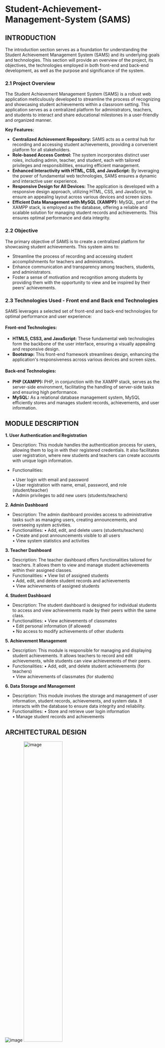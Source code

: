 # Student-Achievement-Management-System (SAMS)

## **INTRODUCTION**

The introduction section serves as a foundation for understanding the Student Achievement Management System (SAMS) and its underlying goals and technologies. This section will provide an overview of the project, its objectives, the technologies employed in both front-end and back-end development, as well as the purpose and significance of the system.

### **2.1 Project Overview**
The Student Achievement Management System (SAMS) is a robust web application meticulously developed to streamline the process of recognizing and showcasing student achievements within a classroom setting. This application serves as a centralized platform for administrators, teachers, and students to interact and share educational milestones in a user-friendly and organized manner.

**Key Features:**
-	**Centralized Achievement Repository:** SAMS acts as a central hub for recording and accessing student achievements, providing a convenient platform for all stakeholders.
-	**Role-based Access Control:** The system incorporates distinct user roles, including admin, teacher, and student, each with tailored privileges and responsibilities, ensuring efficient management.
-	**Enhanced Interactivity with HTML, CSS, and JavaScript:** By leveraging the power of fundamental web technologies, SAMS ensures a dynamic and interactive user experience.
-	**Responsive Design for All Devices:** The application is developed with a responsive design approach, utilizing HTML, CSS, and JavaScript, to ensure an appealing layout across various devices and screen sizes.
-	**Efficient Data Management with MySQL (XAMPP):** MySQL, part of the XAMPP stack, is employed as the database, offering a reliable and scalable solution for managing student records and achievements. This ensures optimal performance and data integrity.

### **2.2 Objective**
The primary objective of SAMS is to create a centralized platform for showcasing student achievements. This system aims to:
-	Streamline the process of recording and accessing student accomplishments for teachers and administrators.
-	Enhance communication and transparency among teachers, students, and administrators.
-	Foster a sense of motivation and recognition among students by providing them with the opportunity to view and be inspired by their peers' achievements.

### **2.3 Technologies Used - Front end and Back end Technologies**
SAMS leverages a selected set of front-end and back-end technologies for optimal performance and user experience:

#### **Front-end Technologies:**
-	**HTML5, CSS3, and JavaScript:** These fundamental web technologies form the backbone of the user interface, ensuring a visually appealing and responsive design.
-	**Bootstrap:** This front-end framework streamlines design, enhancing the application's responsiveness across various devices and screen sizes.
#### **Back-end Technologies:**
-	**PHP (XAMPP):** PHP, in conjunction with the XAMPP stack, serves as the server-side environment, facilitating the handling of server-side tasks and ensuring high performance.
- **MySQL:** As a relational database management system, MySQL efficiently stores and manages student records, achievements, and user information.

## **MODULE DESCRIPTION**

**1. User Authentication and Registration**
-	Description: This module handles the authentication process for users, allowing them to log in with their registered credentials. It also facilitates user registration, where new students and teachers can create accounts with unique login information.
-	Functionalities:
  
    •	User login with email and password <br>
    •	User registration with name, email, password, and role (student/teacher) <br>
    •	Admin privileges to add new users (students/teachers)

**2. Admin Dashboard**
-	Description: The admin dashboard provides access to administrative tasks such as managing users, creating announcements, and overseeing system activities.
-	Functionalities:
    •	Add, edit, and delete users (students/teachers) <br>
    •	Create and post announcements visible to all users <br>
    •	View system statistics and activities
 	
**3. Teacher Dashboard**
-	Description: The teacher dashboard offers functionalities tailored for teachers. It allows them to view and manage student achievements within their assigned classes.
-	Functionalities:
    •	View list of assigned students <br>
    •	Add, edit, and delete student records and achievements <br>
    •	View achievements of assigned students

**4. Student Dashboard**
-	Description: The student dashboard is designed for individual students to access and view achievements made by their peers within the same class.
-	Functionalities:
    •	View achievements of classmates <br>
    •	Edit personal information (if allowed) <br>
    •	No access to modify achievements of other students

**5. Achievement Management**
-	Description: This module is responsible for managing and displaying student achievements. It allows teachers to record and edit achievements, while students can view achievements of their peers.
-	Functionalities:
    •	Add, edit, and delete student achievements (for teachers) <br>
    •	View achievements of classmates (for students)

**6. Data Storage and Management**
-	Description: This module involves the storage and management of user information, student records, achievements, and system data. It interacts with the database to ensure data integrity and reliability.
-	Functionalities:
    •	Store and retrieve user login information <br>
    •	Manage student records and achievements
 	
## ARCHITECTURAL DESIGN

![image](https://github.com/mvharsh/Student-Achievement-Management-System/assets/111365320/bea938d8-ecce-418e-93aa-6b90d2d49026)
<img src="https://github.com/mvharsh/Student-Achievement-Management-System/assets/111365320/e64e997d-c451-47a6-b3be-afb4d8e31f72" alt="image" width="50%" height="50%">

## OUTPUT

**SIGNUP PAGE**

![image](https://github.com/mvharsh/Student-Achievement-Management-System/assets/111365320/c0e9215f-4def-4e1c-a2b2-a433a2bd32b9)

**LOGIN PAGE**

![image](https://github.com/mvharsh/Student-Achievement-Management-System/assets/111365320/6ca2baed-f16e-4214-849e-de3d6eec9ca9)

**ADMIN DASHBOARD**

![image](https://github.com/mvharsh/Student-Achievement-Management-System/assets/111365320/d59814a4-eb5e-459d-b12a-14b90d284810)

**CLASS**

![image](https://github.com/mvharsh/Student-Achievement-Management-System/assets/111365320/5939cb4d-930c-42b7-96df-2859b2a77ea8)

**CLASS-WISE STUDENT DATA**

![image](https://github.com/mvharsh/Student-Achievement-Management-System/assets/111365320/8750c4f2-f62b-4a3f-8583-1d7cb9f046d5)

**DETAILS OF STUDENTS**

![image](https://github.com/mvharsh/Student-Achievement-Management-System/assets/111365320/0bfbf632-6e6e-47eb-a8a0-9b0a422ed690)

**STUDENT MANAGEMENT**

![image](https://github.com/mvharsh/Student-Achievement-Management-System/assets/111365320/109384c5-3dba-45df-80fd-bfecd4fa152b)

**ADD STUDENT**
 
![image](https://github.com/mvharsh/Student-Achievement-Management-System/assets/111365320/5a30980e-65d1-4c32-ac57-a37dc2f3c7da)

**TEACHER MANAGEMENT**

![image](https://github.com/mvharsh/Student-Achievement-Management-System/assets/111365320/3e499544-7163-4b2f-82e6-59eb9dc95a0d)

**ADD TEACHER**

![image](https://github.com/mvharsh/Student-Achievement-Management-System/assets/111365320/7915c071-5c0f-4308-bf7a-1992eb240dd7)

**TEACHER LIST**

![image](https://github.com/mvharsh/Student-Achievement-Management-System/assets/111365320/c4733ad5-171b-476c-a9b7-29c2988d3c4f)

**VIEW TEACHER DETAILS**

![image](https://github.com/mvharsh/Student-Achievement-Management-System/assets/111365320/47d873ef-93a5-4e28-a629-8127dace094f)

**TEACHER DASHBOARD**

![image](https://github.com/mvharsh/Student-Achievement-Management-System/assets/111365320/82ea8658-054a-492d-add4-5a75152d40ec)

**STUDENT DASHBOARD**

![image](https://github.com/mvharsh/Student-Achievement-Management-System/assets/111365320/a93c4cb7-f233-4ab4-8ff7-0f9d25888869)

**ACHIEVEMENT PAGE**

![image](https://github.com/mvharsh/Student-Achievement-Management-System/assets/111365320/8a7a007f-183c-4ca2-b3c0-26910af46463)

**INDIVIDUAL PROFILE PAGE WITH POSTS**

![image](https://github.com/mvharsh/Student-Achievement-Management-System/assets/111365320/7a75f9b0-cd58-4a81-8276-fdd1f323a76b)


## CONCLUSION

The purpose of implementing the Student Achievement Management System is to revolutionize the recognition and celebration of educational accomplishments within academic institutions. By utilizing a technology stack of HTML, CSS, JavaScript, PHP, and MySQL, SAMS creates a seamless experience for administrators, teachers, and students, promoting collaboration and a culture of achievement.












